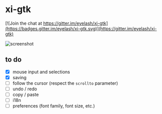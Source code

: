 # xi-gtk

[![Join the chat at https://gitter.im/eyelash/xi-gtk](https://badges.gitter.im/eyelash/xi-gtk.svg)](https://gitter.im/eyelash/xi-gtk)

![screenshot](https://raw.githubusercontent.com/eyelash/xi-gtk/master/screenshot.png)

## to do

- [x] mouse input and selections
- [x] saving
- [ ] follow the cursor (respect the `scrollto` parameter)
- [ ] undo / redo
- [ ] copy / paste
- [ ] i18n
- [ ] preferences (font family, font size, etc.)
